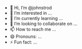 - 👋 Hi, I’m @johnstrod
- 👀 I’m interested in ...
- 🌱 I’m currently learning ...
- 💞️ I’m looking to collaborate on ...
- 📫 How to reach me ...
- 😄 Pronouns: ...
- ⚡ Fun fact: ...

<!---
johnstrod/johnstrod is a ✨ special ✨ repository because its `README.md` (this file) appears on your GitHub profile.
You can click the Preview link to take a look at your changes.
--->
